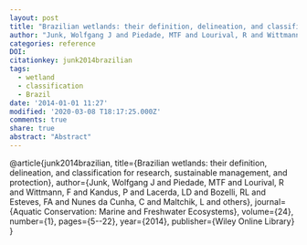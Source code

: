 ```yaml
---
layout: post
title: "Brazilian wetlands: their definition, delineation, and classification for research, sustainable management, and protection"
author: "Junk, Wolfgang J and Piedade, MTF and Lourival, R and Wittmann, F and Kandus, P and Lacerda, LD and Bozelli, RL and Esteves, FA and Nunes da Cunha, C and Maltchik, L and others}"
categories: reference
DOI:
citationkey: junk2014brazilian
tags:
  - wetland
  - classification
  - Brazil
date: '2014-01-01 11:27'
modified: '2020-03-08 T18:17:25.000Z'
comments: true
share: true
abstract: "Abstract"
---
```

@article{junk2014brazilian,
  title={Brazilian wetlands: their definition, delineation, and classification for research, sustainable management, and protection},
  author={Junk, Wolfgang J and Piedade, MTF and Lourival, R and Wittmann, F and Kandus, P and Lacerda, LD and Bozelli, RL and Esteves, FA and Nunes da Cunha, C and Maltchik, L and others},
  journal={Aquatic Conservation: Marine and Freshwater Ecosystems},
  volume={24},
  number={1},
  pages={5--22},
  year={2014},
  publisher={Wiley Online Library}
}
